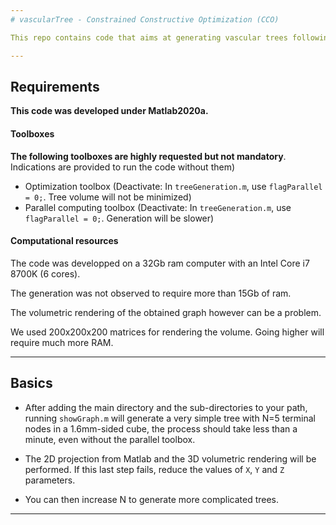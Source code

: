 ```yaml
---
# vascularTree - Constrained Constructive Optimization (CCO) 

This repo contains code that aims at generating vascular trees following the work from Hamarneth *et al*. 2010 and Linninger *et al*. 2019

---
```


## Requirements

**This code was developed under Matlab2020a.** 

#### Toolboxes

**The following toolboxes are highly requested but not mandatory**. Indications are provided to run the code without them)

+ Optimization toolbox (Deactivate: In `treeGeneration.m`, use `flagParallel = 0;`. Tree volume will not be minimized) 
+ Parallel computing toolbox (Deactivate: In `treeGeneration.m`, use `flagParallel = 0;`. Generation will be slower)

#### Computational resources

The code was developped on a 32Gb ram computer with an Intel Core i7 8700K (6 cores).

The generation was not observed to require more than 15Gb of ram.

The volumetric rendering of the obtained graph however can be a problem. 

We used 200x200x200 matrices for rendering the volume. Going higher will require much more RAM.

---

## Basics

+ After adding the main directory and the sub-directories to your path, running `showGraph.m` will generate a very simple tree with N=5 terminal nodes in a 1.6mm-sided cube, the process should take less than a minute, even without the parallel toolbox.

+ The 2D projection from Matlab and the 3D volumetric rendering will be performed. If this last step fails, reduce the values of `X`, `Y` and `Z` parameters.

+ You can then increase N to generate more complicated trees.

---
